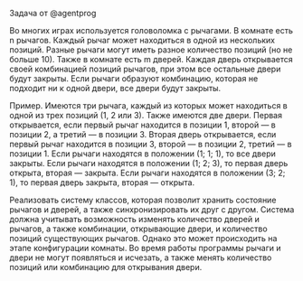 Задача от @agentprog

Во многих играх используется головоломка с рычагами. В комнате есть n рычагов. Каждый рычаг
может находиться в одной из нескольких позиций. Разные рычаги могут иметь разное количество позиций
(но не больше 10). Также в комнате есть m дверей. Каждая дверь открывается своей комбинацией
позиций рычагов, при этом все остальные двери будут закрыты. Если рычаги образуют комбинацию,
которая не подходит ни к одной двери, все двери будут закрыты.

Пример.
Имеются три рычага, каждый из которых может находиться в одной из трех позиций (1, 2 или 3).
Также имеются две двери. Первая открывается, если первый рычаг находится в позиции 1,
второй — в позиции 2, а третий — в позиции 3. Вторая дверь открывается, если первый рычаг
находится в позиции 3, второй — в позиции 2, третий — в позиции 1.
Если рычаги находятся в положении (1; 1; 1), то все двери закрыты.
Если рычаги находятся в положении (1; 2; 3), то первая дверь открыта, вторая — закрыта.
Если рычаги находятся в положении (3; 2; 1), то первая дверь закрыта, вторая — открыта.

Реализовать систему классов, которая позволит хранить состояние рычагов и дверей, а также
синхронизировать их друг с другом. Система должна учитывать возможность изменять количество
дверей и рычагов, а также комбинации, открывающие двери, и количество позиций существующих
рычагов. Однако это может происходить на этапе конфигурации комнаты. Во время работы программы
рычаги и двери не могут появляться и исчезать, а также менять количество позиций или
комбинацию для открывания двери.